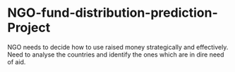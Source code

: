 # NGO-fund-distribution-prediction-Project
NGO needs to decide how to use raised money strategically and effectively. Need to analyse the countries and identify the ones which are in dire need of aid.
